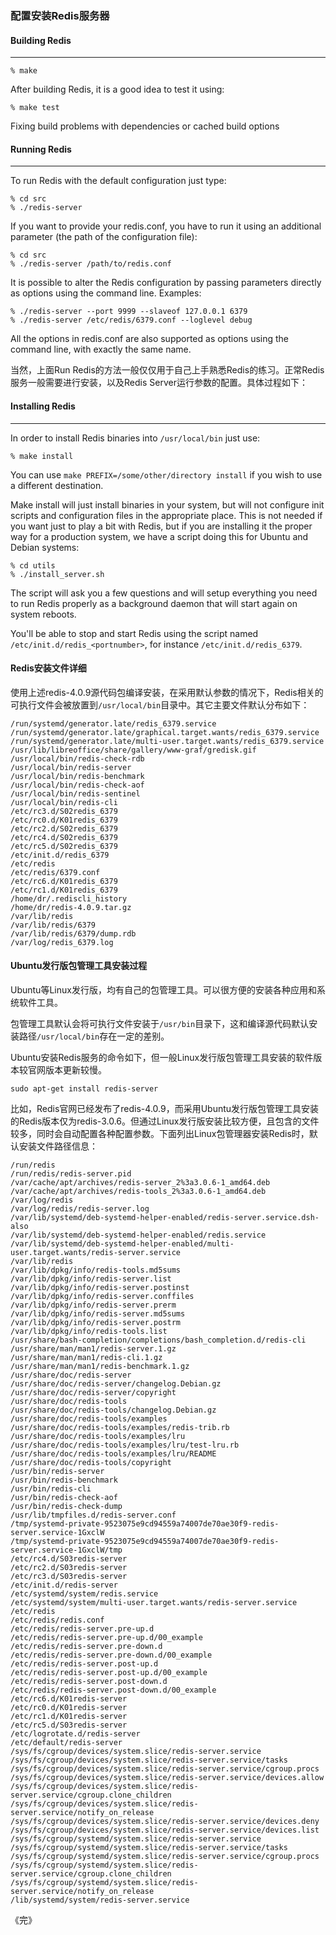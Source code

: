 ### 配置安装Redis服务器

#### Building Redis
--------------

```
% make
```

After building Redis, it is a good idea to test it using:

```
% make test
```

Fixing build problems with dependencies or cached build options


#### Running Redis
-------------

To run Redis with the default configuration just type:

```
% cd src
% ./redis-server
```

If you want to provide your redis.conf, you have to run it using an additional
parameter (the path of the configuration file):

```
% cd src
% ./redis-server /path/to/redis.conf
```

It is possible to alter the Redis configuration by passing parameters directly
as options using the command line. Examples:

```
% ./redis-server --port 9999 --slaveof 127.0.0.1 6379
% ./redis-server /etc/redis/6379.conf --loglevel debug
```

All the options in redis.conf are also supported as options using the command
line, with exactly the same name.

当然，上面Run Redis的方法一般仅仅用于自己上手熟悉Redis的练习。正常Redis服务一般需要进行安装，以及Redis Server运行参数的配置。具体过程如下：

#### Installing Redis
-----------------

In order to install Redis binaries into `/usr/local/bin` just use:

```
% make install
```

You can use `make PREFIX=/some/other/directory install` if you wish to use a
different destination.

Make install will just install binaries in your system, but will not configure
init scripts and configuration files in the appropriate place. This is not
needed if you want just to play a bit with Redis, but if you are installing
it the proper way for a production system, we have a script doing this
for Ubuntu and Debian systems:

```
% cd utils
% ./install_server.sh
```

The script will ask you a few questions and will setup everything you need
to run Redis properly as a background daemon that will start again on
system reboots.

You'll be able to stop and start Redis using the script named
`/etc/init.d/redis_<portnumber>`, for instance `/etc/init.d/redis_6379`.

#### Redis安装文件详细

使用上述redis-4.0.9源代码包编译安装，在采用默认参数的情况下，Redis相关的可执行文件会被放置到`/usr/local/bin`目录中。其它主要文件默认分布如下：


```
/run/systemd/generator.late/redis_6379.service
/run/systemd/generator.late/graphical.target.wants/redis_6379.service
/run/systemd/generator.late/multi-user.target.wants/redis_6379.service
/usr/lib/libreoffice/share/gallery/www-graf/gredisk.gif
/usr/local/bin/redis-check-rdb
/usr/local/bin/redis-server
/usr/local/bin/redis-benchmark
/usr/local/bin/redis-check-aof
/usr/local/bin/redis-sentinel
/usr/local/bin/redis-cli
/etc/rc3.d/S02redis_6379
/etc/rc0.d/K01redis_6379
/etc/rc2.d/S02redis_6379
/etc/rc4.d/S02redis_6379
/etc/rc5.d/S02redis_6379
/etc/init.d/redis_6379
/etc/redis
/etc/redis/6379.conf
/etc/rc6.d/K01redis_6379
/etc/rc1.d/K01redis_6379
/home/dr/.rediscli_history
/home/dr/redis-4.0.9.tar.gz
/var/lib/redis
/var/lib/redis/6379
/var/lib/redis/6379/dump.rdb
/var/log/redis_6379.log
```

#### Ubuntu发行版包管理工具安装过程

Ubuntu等Linux发行版，均有自己的包管理工具。可以很方便的安装各种应用和系统软件工具。

包管理工具默认会将可执行文件安装于`/usr/bin`目录下，这和编译源代码默认安装路径`/usr/local/bin`存在一定的差别。

Ubuntu安装Redis服务的命令如下，但一般Linux发行版包管理工具安装的软件版本较官网版本更新较慢。

```
sudo apt-get install redis-server
```

比如，Redis官网已经发布了redis-4.0.9，而采用Ubuntu发行版包管理工具安装的Redis版本仅为redis-3.0.6。但通过Linux发行版安装比较方便，且包含的文件较多，同时会自动配置各种配置参数。下面列出Linux包管理器安装Redis时，默认安装文件路径信息：

```
/run/redis
/run/redis/redis-server.pid
/var/cache/apt/archives/redis-server_2%3a3.0.6-1_amd64.deb
/var/cache/apt/archives/redis-tools_2%3a3.0.6-1_amd64.deb
/var/log/redis
/var/log/redis/redis-server.log
/var/lib/systemd/deb-systemd-helper-enabled/redis-server.service.dsh-also
/var/lib/systemd/deb-systemd-helper-enabled/redis.service
/var/lib/systemd/deb-systemd-helper-enabled/multi-user.target.wants/redis-server.service
/var/lib/redis
/var/lib/dpkg/info/redis-tools.md5sums
/var/lib/dpkg/info/redis-server.list
/var/lib/dpkg/info/redis-server.postinst
/var/lib/dpkg/info/redis-server.conffiles
/var/lib/dpkg/info/redis-server.prerm
/var/lib/dpkg/info/redis-server.md5sums
/var/lib/dpkg/info/redis-server.postrm
/var/lib/dpkg/info/redis-tools.list
/usr/share/bash-completion/completions/bash_completion.d/redis-cli
/usr/share/man/man1/redis-server.1.gz
/usr/share/man/man1/redis-cli.1.gz
/usr/share/man/man1/redis-benchmark.1.gz
/usr/share/doc/redis-server
/usr/share/doc/redis-server/changelog.Debian.gz
/usr/share/doc/redis-server/copyright
/usr/share/doc/redis-tools
/usr/share/doc/redis-tools/changelog.Debian.gz
/usr/share/doc/redis-tools/examples
/usr/share/doc/redis-tools/examples/redis-trib.rb
/usr/share/doc/redis-tools/examples/lru
/usr/share/doc/redis-tools/examples/lru/test-lru.rb
/usr/share/doc/redis-tools/examples/lru/README
/usr/share/doc/redis-tools/copyright
/usr/bin/redis-server
/usr/bin/redis-benchmark
/usr/bin/redis-cli
/usr/bin/redis-check-aof
/usr/bin/redis-check-dump
/usr/lib/tmpfiles.d/redis-server.conf
/tmp/systemd-private-9523075e9cd94559a74007de70ae30f9-redis-server.service-1GxclW
/tmp/systemd-private-9523075e9cd94559a74007de70ae30f9-redis-server.service-1GxclW/tmp
/etc/rc4.d/S03redis-server
/etc/rc2.d/S03redis-server
/etc/rc3.d/S03redis-server
/etc/init.d/redis-server
/etc/systemd/system/redis.service
/etc/systemd/system/multi-user.target.wants/redis-server.service
/etc/redis
/etc/redis/redis.conf
/etc/redis/redis-server.pre-up.d
/etc/redis/redis-server.pre-up.d/00_example
/etc/redis/redis-server.pre-down.d
/etc/redis/redis-server.pre-down.d/00_example
/etc/redis/redis-server.post-up.d
/etc/redis/redis-server.post-up.d/00_example
/etc/redis/redis-server.post-down.d
/etc/redis/redis-server.post-down.d/00_example
/etc/rc6.d/K01redis-server
/etc/rc0.d/K01redis-server
/etc/rc1.d/K01redis-server
/etc/rc5.d/S03redis-server
/etc/logrotate.d/redis-server
/etc/default/redis-server
/sys/fs/cgroup/devices/system.slice/redis-server.service
/sys/fs/cgroup/devices/system.slice/redis-server.service/tasks
/sys/fs/cgroup/devices/system.slice/redis-server.service/cgroup.procs
/sys/fs/cgroup/devices/system.slice/redis-server.service/devices.allow
/sys/fs/cgroup/devices/system.slice/redis-server.service/cgroup.clone_children
/sys/fs/cgroup/devices/system.slice/redis-server.service/notify_on_release
/sys/fs/cgroup/devices/system.slice/redis-server.service/devices.deny
/sys/fs/cgroup/devices/system.slice/redis-server.service/devices.list
/sys/fs/cgroup/systemd/system.slice/redis-server.service
/sys/fs/cgroup/systemd/system.slice/redis-server.service/tasks
/sys/fs/cgroup/systemd/system.slice/redis-server.service/cgroup.procs
/sys/fs/cgroup/systemd/system.slice/redis-server.service/cgroup.clone_children
/sys/fs/cgroup/systemd/system.slice/redis-server.service/notify_on_release
/lib/systemd/system/redis-server.service
```


《完》
